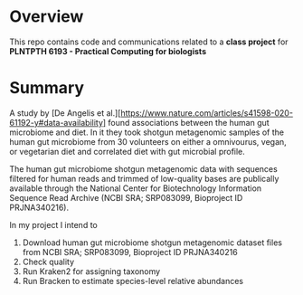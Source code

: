 # Overview

This repo contains code and communications related to a **class project** for **PLNTPTH 6193 - Practical Computing for biologists**

# Summary

A study by [De Angelis et al.][https://www.nature.com/articles/s41598-020-61192-y#data-availability] found associations between the human gut microbiome and diet. In it they took shotgun metagenomic samples of the human gut microbiome from 30 volunteers on either a omnivourus, vegan, or vegetarian diet and correlated diet with gut microbial profile. 

The human gut microbiome shotgun metagenomic data with sequences filtered for human reads and trimmed of low-quality bases are publically available through the National Center for Biotechnology Information Sequence Read Archive (NCBI SRA; SRP083099, Bioproject ID PRJNA340216).

In my project I intend to 

1. Download human gut microbiome shotgun metagenomic dataset files from NCBI SRA; SRP083099, Bioproject ID PRJNA340216
2. Check quality 
3. Run Kraken2 for assigning taxonomy
4. Run Bracken to estimate species-level relative abundances 